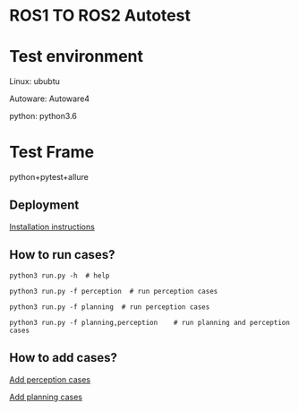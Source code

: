 # ROS1 TO ROS2 Autotest

# Test environment
Linux: ububtu

Autoware: Autoware4

python: python3.6


# Test Frame
python+pytest+allure

## Deployment
[Installation instructions](docs/install.md)

## How to run cases?

```buildoutcfg
python3 run.py -h  # help

python3 run.py -f perception  # run perception cases

python3 run.py -f planning  # run perception cases

python3 run.py -f planning,perception    # run planning and perception cases
```

## How to add cases?

[Add perception cases](docs/add_perception_cases.md)

[Add planning cases](docs/add_planning_cases.md)

